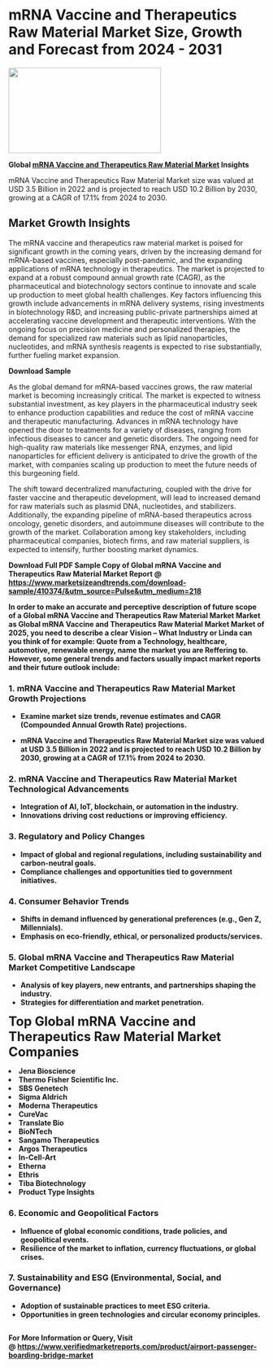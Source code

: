 <H1>mRNA Vaccine and Therapeutics Raw Material Market Size, Growth and Forecast from 2024 - 2031</H1><img class="aligncenter size-medium wp-image-584254" src="https://thirdeyenews.in/wp-content/uploads/2024/09/Global-Market-Research-300x168.jpeg" alt="" width="300" height="168" /><p><strong>Global&nbsp;<a href="https://www.marketsizeandtrends.com/download-sample/410374/&amp;utm_source=Pulse&amp;utm_medium=218">mRNA Vaccine and Therapeutics Raw Material Market</a> Insights</strong></p><p>mRNA Vaccine and Therapeutics Raw Material Market size was valued at USD 3.5 Billion in 2022 and is projected to reach USD 10.2 Billion by 2030, growing at a CAGR of 17.1% from 2024 to 2030.</p><p><h2>Market Growth Insights</h2> <p>The mRNA vaccine and therapeutics raw material market is poised for significant growth in the coming years, driven by the increasing demand for mRNA-based vaccines, especially post-pandemic, and the expanding applications of mRNA technology in therapeutics. The market is projected to expand at a robust compound annual growth rate (CAGR), as the pharmaceutical and biotechnology sectors continue to innovate and scale up production to meet global health challenges. Key factors influencing this growth include advancements in mRNA delivery systems, rising investments in biotechnology R&D, and increasing public-private partnerships aimed at accelerating vaccine development and therapeutic interventions. With the ongoing focus on precision medicine and personalized therapies, the demand for specialized raw materials such as lipid nanoparticles, nucleotides, and mRNA synthesis reagents is expected to rise substantially, further fueling market expansion.</p> <p><strong>Download Sample</strong></p> <p>As the global demand for mRNA-based vaccines grows, the raw material market is becoming increasingly critical. The market is expected to witness substantial investment, as key players in the pharmaceutical industry seek to enhance production capabilities and reduce the cost of mRNA vaccine and therapeutic manufacturing. Advances in mRNA technology have opened the door to treatments for a variety of diseases, ranging from infectious diseases to cancer and genetic disorders. The ongoing need for high-quality raw materials like messenger RNA, enzymes, and lipid nanoparticles for efficient delivery is anticipated to drive the growth of the market, with companies scaling up production to meet the future needs of this burgeoning field.</p> <p>The shift toward decentralized manufacturing, coupled with the drive for faster vaccine and therapeutic development, will lead to increased demand for raw materials such as plasmid DNA, nucleotides, and stabilizers. Additionally, the expanding pipeline of mRNA-based therapeutics across oncology, genetic disorders, and autoimmune diseases will contribute to the growth of the market. Collaboration among key stakeholders, including pharmaceutical companies, biotech firms, and raw material suppliers, is expected to intensify, further boosting market dynamics.</p> <p><strong></p><p><span class=""><strong>Download Full PDF Sample Copy of Global mRNA Vaccine and Therapeutics Raw Material Market Report</strong> @ <a href="https://www.marketsizeandtrends.com/download-sample/410374/&amp;utm_source=Pulse&amp;utm_medium=218" target="_blank">https://www.marketsizeandtrends.com/download-sample/410374/&amp;utm_source=Pulse&amp;utm_medium=218</a></span></p><p>In order to make an accurate and perceptive description of future scope of a Global&nbsp;mRNA Vaccine and Therapeutics Raw Material Market Market as Global&nbsp;mRNA Vaccine and Therapeutics Raw Material Market Market of 2025, you need to describe a clear Vision &ndash; What Industry or Linda can you think of for example: Quote from a Technology, healthcare, automotive, renewable energy, name the market you are Reffering to. However, some general trends and factors usually impact market reports and their future outlook include:</p><h3>1.&nbsp;<strong>mRNA Vaccine and Therapeutics Raw Material Market Growth Projections</strong></h3><ul><li>Examine market size trends, revenue estimates and CAGR (Compounded Annual Growth Rate) projections.</li><li><p>mRNA Vaccine and Therapeutics Raw Material Market size was valued at USD 3.5 Billion in 2022 and is projected to reach USD 10.2 Billion by 2030, growing at a CAGR of 17.1% from 2024 to 2030.</p></li></ul><h3>2.&nbsp;<strong>mRNA Vaccine and Therapeutics Raw Material Market Technological Advancements</strong></h3><ul><li>Integration of AI, IoT, blockchain, or automation in the industry.</li><li>Innovations driving cost reductions or improving efficiency.</li></ul><h3>3.&nbsp;<strong>Regulatory and Policy Changes</strong></h3><ul><li>Impact of global and regional regulations, including sustainability and carbon-neutral goals.</li><li>Compliance challenges and opportunities tied to government initiatives.</li></ul><h3>4.&nbsp;<strong>Consumer Behavior Trends</strong></h3><ul><li>Shifts in demand influenced by generational preferences (e.g., Gen Z, Millennials).</li><li>Emphasis on eco-friendly, ethical, or personalized products/services.</li></ul><h3>5.&nbsp;<strong>Global mRNA Vaccine and Therapeutics Raw Material Market Competitive Landscape</strong></h3><ul><li>Analysis of key players, new entrants, and partnerships shaping the industry.</li><li>Strategies for differentiation and market penetration.</li></ul><p data-pm-slice="1 1 []"><span style="color: inherit; font-family: inherit; font-size: 25px;">Top Global mRNA Vaccine and Therapeutics Raw Material Market Companies</span></p><div class="" data-test-id=""><p><li>Jena Bioscience</li><li> Thermo Fisher Scientific Inc.</li><li> SBS Genetech</li><li> Sigma Aldrich</li><li> Moderna Therapeutics</li><li> CureVac</li><li> Translate Bio</li><li> BioNTech</li><li> Sangamo Therapeutics</li><li> Argos Therapeutics</li><li> In-Cell-Art</li><li> Etherna</li><li> Ethris</li><li> Tiba Biotechnology</li><li> Product Type Insights</li></p></div><h3>6.&nbsp;<strong>Economic and Geopolitical Factors</strong></h3><ul><li>Influence of global economic conditions, trade policies, and geopolitical events.</li><li>Resilience of the market to inflation, currency fluctuations, or global crises.</li></ul><h3>7.&nbsp;<strong>Sustainability and ESG (Environmental, Social, and Governance)</strong></h3><ul><li>Adoption of sustainable practices to meet ESG criteria.</li><li>Opportunities in green technologies and circular economy principles.</li></ul><h2><strong style="font-size: 14px;">For More Information or Query, Visit @&nbsp;</strong><a style="background-color: #ffffff; font-size: 14px;" href="https://www.marketsizeandtrends.com/report/mrna-vaccine-and-therapeutics-raw-material-market/" target="_blank">https://www.verifiedmarketreports.com/product/airport-passenger-boarding-bridge-market</a></h2>
